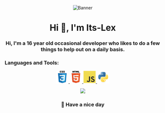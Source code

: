 <div align="center">
  <img src="https://cdn.discordapp.com/attachments/1238249048457216103/1238552901366845560/github-header-image.png?ex=663fb3c6&is=663e6246&hm=283be4d79d1684b71acde990423bf6efab16d1a53fdd092b7f9d5f28c29e29c7&" alt="Banner">
</div>

<h1 align="center">Hi 👋, I'm Its-Lex</h1>
<h3 align="center">Hi, I'm a 16 year old occasional developer who likes to do a few things to help out on a daily basis.</h3>

<p align="left">
</p>

<h3 align="left">Languages and Tools:</h3>

<p align="center"> <a href="https://www.w3schools.com/css/" target="_blank" rel="noreferrer"> <img src="https://raw.githubusercontent.com/devicons/devicon/master/icons/css3/css3-original-wordmark.svg" alt="css3" width="40" height="40"/> </a> <a href="https://www.w3.org/html/" target="_blank" rel="noreferrer"> <img src="https://raw.githubusercontent.com/devicons/devicon/master/icons/html5/html5-original-wordmark.svg" alt="html5" width="40" height="40"/> </a> <a href="https://developer.mozilla.org/en-US/docs/Web/JavaScript" target="_blank" rel="noreferrer"> <img src="https://raw.githubusercontent.com/devicons/devicon/master/icons/javascript/javascript-original.svg" alt="javascript" width="40" height="40"/> </a> <a href="https://www.python.org" target="_blank" rel="noreferrer"> <img src="https://raw.githubusercontent.com/devicons/devicon/master/icons/python/python-original.svg" alt="python" width="40" height="40"/> </a> </p>

<p align="center"> <img src="https://discord.c99.nl/widget/theme-4/1056138183131287562.png"> </p>
  
<h3 align="center">👋 Have a nice day</h3>
